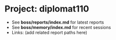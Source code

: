 # Project: diplomat110
- See **boss/reports/index.md** for latest reports
- See **boss/memory/index.md** for recent sessions
- Links: (add related report paths here)
